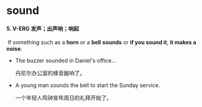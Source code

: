# sound

#### 5. V-ERG 发声；出声响；响起

​	If something such as a **horn** or a **bell** **sounds** or **if you sound it**, **it makes a noise**.

- The buzzer sounded in Daniel's office...

  丹尼尔办公室的蜂音器响了。

- A young man sounds the bell to start the Sunday service.

  一个年轻人鸣钟宣布周日的礼拜开始了。